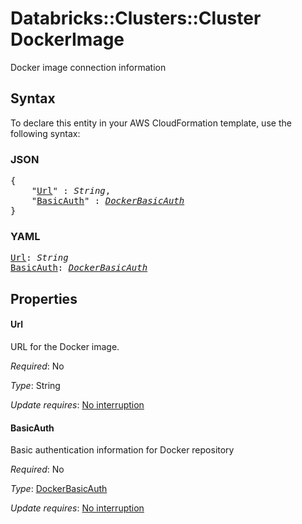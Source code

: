 # Databricks::Clusters::Cluster DockerImage

Docker image connection information

## Syntax

To declare this entity in your AWS CloudFormation template, use the following syntax:

### JSON

<pre>
{
    "<a href="#url" title="Url">Url</a>" : <i>String</i>,
    "<a href="#basicauth" title="BasicAuth">BasicAuth</a>" : <i><a href="dockerbasicauth.md">DockerBasicAuth</a></i>
}
</pre>

### YAML

<pre>
<a href="#url" title="Url">Url</a>: <i>String</i>
<a href="#basicauth" title="BasicAuth">BasicAuth</a>: <i><a href="dockerbasicauth.md">DockerBasicAuth</a></i>
</pre>

## Properties

#### Url

URL for the Docker image.

_Required_: No

_Type_: String

_Update requires_: [No interruption](https://docs.aws.amazon.com/AWSCloudFormation/latest/UserGuide/using-cfn-updating-stacks-update-behaviors.html#update-no-interrupt)

#### BasicAuth

Basic authentication information for Docker repository

_Required_: No

_Type_: <a href="dockerbasicauth.md">DockerBasicAuth</a>

_Update requires_: [No interruption](https://docs.aws.amazon.com/AWSCloudFormation/latest/UserGuide/using-cfn-updating-stacks-update-behaviors.html#update-no-interrupt)

